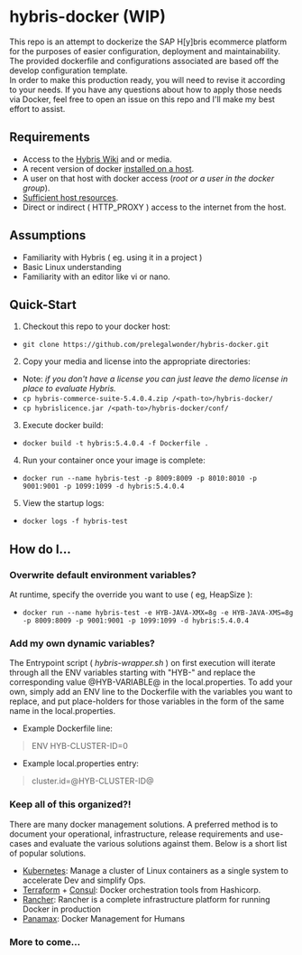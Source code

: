 # hybris-docker (WIP)

This repo is an attempt to dockerize the SAP H[y]bris ecommerce platform for the purposes of easier configuration, deployment and maintainability.
<br>The provided dockerfile and configurations associated are based off the develop configuration template.
<br>In order to make this production ready, you will need to revise it according to your needs. If you have any questions about how to apply those needs via Docker, feel free to open an issue on this repo and I'll make my best effort to assist.

## Requirements
- Access to the [Hybris Wiki](wiki.hybris.com) and or media.
- A recent version of docker [installed on a host](https://docs.docker.com/installation/).
- A user on that host with docker access (*root or a user in the docker group*).
- [Sufficient host resources](https://wiki.hybris.com/display/general/System+Requirements+-+Release+5.4).
- Direct or indirect ( HTTP_PROXY ) access to the internet from the host.

## Assumptions
- Familiarity with Hybris ( eg. using it in a project )
- Basic Linux understanding
- Familiarity with an editor like vi or nano.

## Quick-Start
1. Checkout this repo to your docker host:
 - `git clone https://github.com/prelegalwonder/hybris-docker.git`
2. Copy your media and license into the appropriate directories:
 - Note: _if you don't have a license you can just leave the demo license in place to evaluate Hybris._
 - `cp hybris-commerce-suite-5.4.0.4.zip /<path-to>/hybris-docker/`
 - `cp hybrislicence.jar /<path-to>/hybris-docker/conf/`
3. Execute docker build:
 - `docker build -t hybris:5.4.0.4 -f Dockerfile .`
4. Run your container once your image is complete:
 - `docker run --name hybris-test -p 8009:8009 -p 8010:8010 -p 9001:9001 -p 1099:1099 -d hybris:5.4.0.4`
5. View the startup logs:
 - `docker logs -f hybris-test`

## How do I...
### Overwrite default environment variables?
At runtime, specify the override you want to use ( eg, HeapSize ):
- `docker run --name hybris-test -e HYB-JAVA-XMX=8g -e HYB-JAVA-XMS=8g -p 8009:8009 -p 9001:9001 -p 1099:1099 -d hybris:5.4.0.4`

### Add my own dynamic variables?
The Entrypoint script ( _hybris-wrapper.sh_ ) on first execution will iterate through all the ENV variables starting with "HYB-" and replace the corresponding value @HYB-VARIABLE@ in the local.properties. To add your own, simply add an ENV line to the Dockerfile with the variables you want to replace, and put place-holders for those variables in the form of the same name in the local.properties.
  - Example Dockerfile line:
  > ENV HYB-CLUSTER-ID=0
  - Example local.properties entry:
  > cluster.id=@HYB-CLUSTER-ID@

### Keep all of this organized?!
There are many docker management solutions. A preferred method is to document your operational, infrastructure, release requirements and use-cases and evaluate the various solutions against them. Below is a short list of popular solutions.
 - [Kubernetes](http://kubernetes.io/): Manage a cluster of Linux containers as a single system to accelerate Dev and simplify Ops.
 - [Terraform](https://www.terraform.io/) + [Consul](https://www.consul.io/): Docker orchestration tools from Hashicorp.
 - [Rancher](http://rancher.com/rancher/): Rancher is a complete infrastructure platform for running Docker in production
 - [Panamax](http://panamax.io/): Docker Management for Humans

### More to come...
